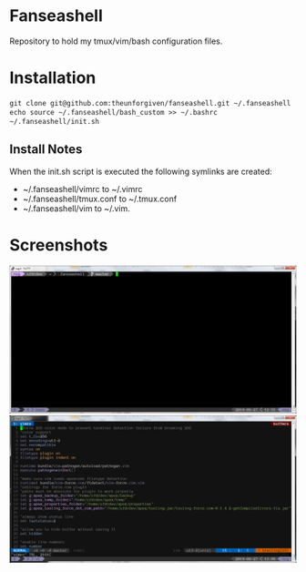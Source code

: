 Fanseashell
===========

Repository to hold my tmux/vim/bash configuration files.


# Installation
    git clone git@github.com:theunforgiven/fanseashell.git ~/.fanseashell
    echo source ~/.fanseashell/bash_custom >> ~/.bashrc
    ~/.fanseashell/init.sh

## Install Notes
When the init.sh script is executed the following symlinks are created:
*  ~/.fanseashell/vimrc to ~/.vimrc
*  ~/.fanseashell/tmux.conf to ~/.tmux.conf
*  ~/.fanseashell/vim to ~/.vim.

# Screenshots
![Bash And Tmux](https://github.com/theunforgiven/fanseashell/raw/master/screenshots/bashAndTmux.png)
![Vim And Tmux](https://github.com/theunforgiven/fanseashell/raw/master/screenshots/vimAndTmux.png)
